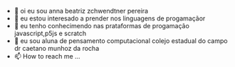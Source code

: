- 👋 oi eu sou anna beatriz zchwendtner pereira
- 👀 eu estou interesado a prender nos linguagens de progamaçãor
- 🌱 eu tenho conhecimendo  nas prataformas de progamação javascript,p5js e scratch
- 💞️ eu sou aluna de pensamento computacional colejo estadual do campo dr caetano munhoz da rocha
- 📫 How to reach me ...

<!---
schwendtner/schwendtner is a ✨ special ✨ repository because its `README.md` (this file) appears on your GitHub profile.
You can click the Preview link to take a look at your changes.
--->
